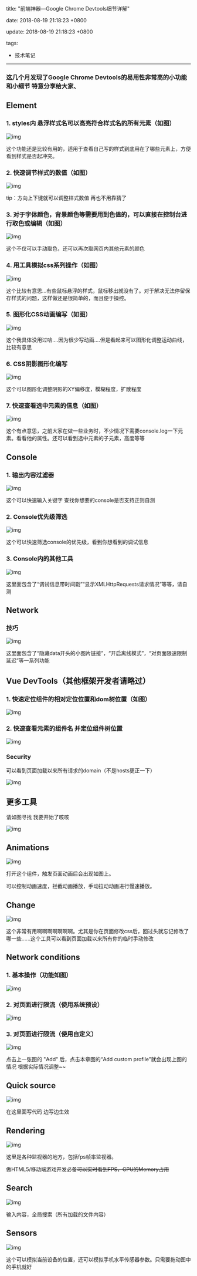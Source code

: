 title: "前端神器—Google Chrome Devtools细节详解"

date: 2018-08-19 21:18:23 +0800

update: 2018-08-19 21:18:23 +0800

tags:

- 技术笔记

------

### 这几个月发现了Google Chrome Devtools的易用性非常高的小功能和小细节 特意分享给大家、

## **Element**



### **1. styles内 悬浮样式名可以高亮符合样式名的所有元素（如图）**



![img](https://s1.ax1x.com/2018/08/19/PhnsXR.jpg)



这个功能还是比较有用的，适用于查看自己写的样式到底用在了哪些元素上，方便看到样式是否起冲突。



### **2. 快速调节样式的数值（如图）**



![img](https://s1.ax1x.com/2018/08/19/Phnrc9.jpg)



tip：方向上下键就可以调整样式数值 再也不用靠猜了



### **3. 对于字体颜色，背景颜色等需要用到色值的，可以直接在控制台进行取色或编辑（如图）**



![img](https://s1.ax1x.com/2018/08/19/PhnD1J.jpg)



这个不仅可以手动取色，还可以再次取网页内其他元素的颜色

###  

### **4. 用工具模拟css系列操作（如图）**



![img](https://s1.ax1x.com/2018/08/19/Phng76.jpg)



这个比较有意思...有些鼠标悬浮的样式，鼠标移出就没有了。对于解决无法停留保存样式的问题，这样做还是很简单的，而且便于操控。



### **5. 图形化CSS动画编写（如图）**



![img](https://s1.ax1x.com/2018/08/19/PhnWtO.jpg)



这个我具体没用过哈....因为很少写动画....但是看起来可以图形化调整运动曲线，比较有意思



### **6. CSS阴影图形化编写**



![img](https://s1.ax1x.com/2018/08/19/Phn6n1.jpg)



这个可以图形化调整阴影的XY偏移度，模糊程度，扩散程度



### **7. 快速查看选中元素的信息（如图）**



![img](https://s1.ax1x.com/2018/08/19/Phnc0x.jpg)



这个有点意思，之前大家在做一些业务时，不少情况下需要console.log一下元素。看看他的属性。还可以看到选中元素的子元素，高度等等



## **Console**



### **1. 输出内容过滤器**



![img](https://s1.ax1x.com/2018/08/19/PhnRAK.jpg)



这个可以快速输入关键字 查找你想要的console是否支持正则自测

### 

### **2. Console优先级筛选**



![img](https://s1.ax1x.com/2018/08/19/Phn7nI.jpg)



这个可以快速筛选console的优先级，看到你想看到的调试信息



### **3. Console内的其他工具**



![img](https://s1.ax1x.com/2018/08/19/PhnfhD.jpg)



这里面包含了“调试信息带时间戳”“显示XMLHttpRequests请求情况”等等，请自测



## **Network**

###  

### **技巧**



![img](https://s1.ax1x.com/2018/08/19/PhnbHP.jpg)



这里面包含了“隐藏data开头的小图片链接”，“开启离线模式”，“对页面限速限制延迟”等一系列功能



## **Vue DevTools（其他框架开发者请略过）**



### **1. 快速定位组件的相对定位位置和dom树位置（如图）**



![img](https://s1.ax1x.com/2018/08/19/Phn49e.jpg)



### **2. 快速查看元素的组件名 并定位组件树位置**



![img](https://s1.ax1x.com/2018/08/19/Phn51H.jpg)



### **Security**



可以看到页面加载以来所有请求的domain（不是hosts更正一下）



![img](https://s1.ax1x.com/2018/08/19/PhnIcd.jpg)



## **更多工具**



请如图寻找 我要开始了咳咳



![img](https://s1.ax1x.com/2018/08/19/PhnojA.jpg)



## **Animations**



![img](https://s1.ax1x.com/2018/08/19/PhuSjs.jpg)



打开这个组件，触发页面动画后会出现如图上。

可以控制动画速度，拦截动画播放，手动拉动动画进行慢速播放。



## **Change**



![img](https://s1.ax1x.com/2018/08/19/PhnHBt.jpg)



这个非常有用啊啊啊啊啊啊啊。尤其是你在页面修改css后，回过头就忘记修改了哪一些......这个工具可以看到页面加载以来所有你的临时手动修改



## **Network conditions**



### **1. 基本操作（功能如图）**



![img](https://s1.ax1x.com/2018/08/19/PhnLAf.jpg)





### **2. 对页面进行限流（使用系统预设）**



![img](https://s1.ax1x.com/2018/08/19/PhnON8.jpg)



### **3. 对页面进行限流（使用自定义）**



![img](https://s1.ax1x.com/2018/08/19/Phnv9g.jpg)

点击上一张图的 "Add" 后，点击本章图的“Add custom profile”就会出现上图的情况 根据实际情况调整~~



## **Quick source**



![img](https://s1.ax1x.com/2018/08/19/PhnX4S.jpg)



在这里面写代码 边写边生效



## **Rendering**



![img](https://s1.ax1x.com/2018/08/19/Phu9un.jpg)



这里是各种监视器的地方，包括fps帧率监视器。

做HTML5/移动端游戏开发必备~~可以实时看到FPS，GPU的Memory占用~~



## **Search**



![img](https://s1.ax1x.com/2018/08/19/Phnx3Q.jpg)



输入内容，全局搜索（所有加载的文件内容）



## **Sensors**



![img](https://s1.ax1x.com/2018/08/19/Phnzcj.jpg)



这个可以模拟当前设备的位置，还可以模拟手机水平传感器参数。只需要拖动图中的手机就好